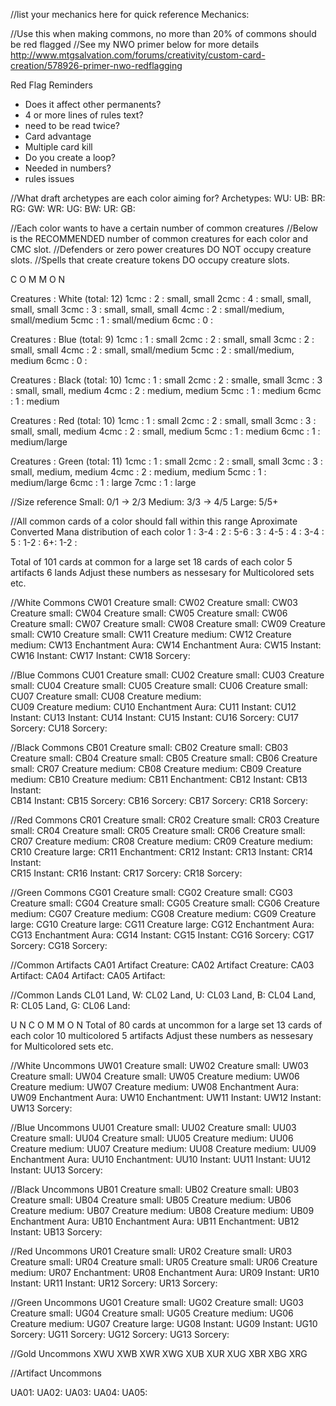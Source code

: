 //list your mechanics here for quick reference
Mechanics:

//Use this when making commons, no more than 20% of commons should be red flagged
//See my NWO primer below for more details
http://www.mtgsalvation.com/forums/creativity/custom-card-creation/578926-primer-nwo-redflagging

Red Flag Reminders
- Does it affect other permanents?
- 4 or more lines of rules text?
- need to be read twice?
- Card advantage
- Multiple card kill
- Do you create a loop?
- Needed in numbers?
- rules issues

//What draft archetypes are each color aiming for?
Archetypes:
WU: 
UB: 
BR: 
RG: 
GW: 
WR: 
UG: 
BW: 
UR: 
GB: 

//Each color wants to have a certain number of common creatures
//Below is the RECOMMENDED number of common creatures for each color and CMC slot.
//Defenders or zero power creatures DO NOT occupy creature slots.
//Spells that create creature tokens DO occupy creature slots.

C O M M O N

Creatures : White (total: 12)
1cmc : 2 : small, small
2cmc : 4 : small, small, small, small
3cmc : 3 : small, small, small
4cmc : 2 : small/medium, small/medium
5cmc : 1 : small/medium
6cmc : 0 :

Creatures : Blue (total: 9)
1cmc : 1 : small
2cmc : 2 : small, small
3cmc : 2 : small, small
4cmc : 2 : small, small/medium
5cmc : 2 : small/medium, medium
6cmc : 0 :

Creatures : Black (total: 10)
1cmc : 1 : small
2cmc : 2 : smalle, small
3cmc : 3 : small, small, medium
4cmc : 2 : medium, medium
5cmc : 1 : medium
6cmc : 1 : medium

Creatures : Red (total: 10)
1cmc : 1 : small
2cmc : 2 : small, small
3cmc : 3 : small, small, medium
4cmc : 2 : small, medium
5cmc : 1 : medium
6cmc : 1 : medium/large

Creatures : Green (total: 11)
1cmc : 1 : small
2cmc : 2 : small, small
3cmc : 3 : small, medium, medium
4cmc : 2 : medium, medium
5cmc : 1 : medium/large
6cmc : 1 : large
7cmc : 1 : large

//Size reference
Small: 0/1 -> 2/3
Medium: 3/3 -> 4/5
Large: 5/5+

//All common cards of a color should fall within this range
Aproximate Converted Mana distribution of each color
1 : 3-4 : 
2 : 5-6 : 
3 : 4-5 : 
4 : 3-4 : 
5 : 1-2 : 
6+: 1-2 : 

Total of 101 cards at common for a large set
18 cards of each color
5 artifacts
6 lands
Adjust these numbers as nessesary for Multicolored sets etc.

//White Commons
CW01 Creature small: 
CW02 Creature small: 
CW03 Creature small: 
CW04 Creature small: 
CW05 Creature small:
CW06 Creature small: 
CW07 Creature small:
CW08 Creature small: 
CW09 Creature small: 
CW10 Creature small: 
CW11 Creature medium: 
CW12 Creature medium: 
CW13 Enchantment Aura: 
CW14 Enchantment Aura: 
CW15 Instant: 
CW16 Instant: 
CW17 Instant: 
CW18 Sorcery: 

//Blue Commons
CU01 Creature small: 
CU02 Creature small: 
CU03 Creature small: 
CU04 Creature small: 
CU05 Creature small: 
CU06 Creature small:
CU07 Creature small: 
CU08 Creature medium:  
CU09 Creature medium: 
CU10 Enchantment Aura:
CU11 Instant:
CU12 Instant: 
CU13 Instant:
CU14 Instant: 
CU15 Instant: 
CU16 Sorcery: 
CU17 Sorcery: 
CU18 Sorcery: 

//Black Commons
CB01 Creature small:
CB02 Creature small:
CB03 Creature small:
CB04 Creature small: 
CB05 Creature small:
CB06 Creature small:
CR07 Creature medium: 
CB08 Creature medium:
CB09 Creature medium: 
CB10 Creature medium: 
CB11 Enchantment:
CB12 Instant:
CB13 Instant:  
CB14 Instant: 
CB15 Sorcery: 
CB16 Sorcery: 
CB17 Sorcery: 
CR18 Sorcery: 

//Red Commons
CR01 Creature small:
CR02 Creature small:
CR03 Creature small:
CR04 Creature small: 
CR05 Creature small:
CR06 Creature small:
CR07 Creature medium: 
CR08 Creature medium:
CR09 Creature medium: 
CR10 Creature large: 
CR11 Enchantment:
CR12 Instant:
CR13 Instant:
CR14 Instant:  
CR15 Instant: 
CR16 Instant: 
CR17 Sorcery: 
CR18 Sorcery: 

//Green Commons
CG01 Creature small:
CG02 Creature small: 
CG03 Creature small: 
CG04 Creature small:
CG05 Creature small: 
CG06 Creature medium:
CG07 Creature medium: 
CG08 Creature medium:
CG09 Creature large:
CG10 Creature large:
CG11 Creature large: 
CG12 Enchantment Aura:
CG13 Enchantment Aura:
CG14 Instant: 
CG15 Instant: 
CG16 Sorcery:
CG17 Sorcery: 
CG18 Sorcery: 

//Common Artifacts
CA01 Artifact Creature:
CA02 Artifact Creature:
CA03 Artifact:
CA04 Artifact:
CA05 Artifact:

//Common Lands
CL01 Land, W:
CL02 Land, U:
CL03 Land, B:
CL04 Land, R:
CL05 Land, G:
CL06 Land:

U N C O M M O N
Total of 80 cards at uncommon for a large set
13 cards of each color
10 multicolored
5 artifacts
Adjust these numbers as nessesary for Multicolored sets etc.

//White Uncommons
UW01 Creature small: 
UW02 Creature small: 
UW03 Creature small:
UW04 Creature small:
UW05 Creature medium:
UW06 Creature medium: 
UW07 Creature medium:
UW08 Enchantment Aura:
UW09 Enchantment Aura:
UW10 Enchantment:
UW11 Instant: 
UW12 Instant: 
UW13 Sorcery:

//Blue Uncommons
UU01 Creature small:
UU02 Creature small: 
UU03 Creature small:
UU04 Creature small:
UU05 Creature medium:
UU06 Creature medium: 
UU07 Creature medium:
UU08 Creature medium:
UU09 Enchantment Aura:
UU10 Enchantment:
UU10 Instant:
UU11 Instant:
UU12 Instant:
UU13 Sorcery:

//Black Uncommons
UB01 Creature small:
UB02 Creature small: 
UB03 Creature small:
UB04 Creature small:
UB05 Creature medium:
UB06 Creature medium: 
UB07 Creature medium:
UB08 Creature medium:
UB09 Enchantment Aura:
UB10 Enchantment Aura:
UB11 Enchantment:
UB12 Instant:
UB13 Sorcery:

//Red Uncommons
UR01 Creature small:
UR02 Creature small: 
UR03 Creature small:
UR04 Creature small:
UR05 Creature small:
UR06 Creature medium:
UR07 Enchantment:
UR08 Enchantment Aura:
UR09 Instant:
UR10 Instant:
UR11 Instant:
UR12 Sorcery:
UR13 Sorcery:

//Green Uncommons
UG01 Creature small:
UG02 Creature small: 
UG03 Creature small:
UG04 Creature small:
UG05 Creature medium:
UG06 Creature medium:
UG07 Creature large:
UG08 Instant:
UG09 Instant:
UG10 Sorcery:
UG11 Sorcery:
UG12 Sorcery:
UG13 Sorcery:

//Gold Uncommons
XWU
XWB
XWR
XWG
XUB
XUR
XUG
XBR
XBG
XRG

//Artifact Uncommons

UA01:
UA02:
UA03:
UA04:
UA05: